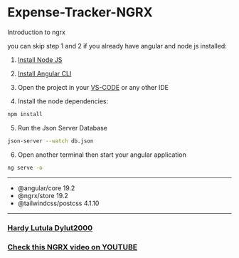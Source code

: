 # Expense-Tracker-NGRX

Introduction to ngrx

you can skip step 1 and 2 if you already have angular and node js installed:

1. [Install Node JS](https://nodejs.org/en/download)

2. [Install Angular CLI](https://www.npmjs.com/package/@angular/cli)

3. Open the project in your [VS-CODE](https://code.visualstudio.com/download) or any other IDE

4. Install the node dependencies:

```bash
npm install
```

5. Run the Json Server Database

```bash
json-server --watch db.json
```

6. Open another terminal then start your angular application

```bash
ng serve -o
```

<hr/>

- @angular/core 19.2
- @ngrx/store 19.2
- @tailwindcss/postcss 4.1.10

<hr />

### [Hardy Lutula Dylut2000](https://github.com/dylut2000)

### [Check this NGRX video on YOUTUBE](https://www.youtube.com/watch?v=hoPZCrXkIM4&t=2409s)
